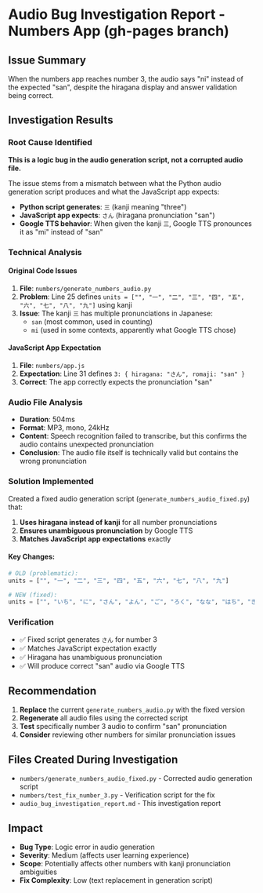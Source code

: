 # Audio Bug Investigation Report - Numbers App (gh-pages branch)

## Issue Summary
When the numbers app reaches number 3, the audio says "ni" instead of the expected "san", despite the hiragana display and answer validation being correct.

## Investigation Results

### Root Cause Identified
**This is a logic bug in the audio generation script, not a corrupted audio file.**

The issue stems from a mismatch between what the Python audio generation script produces and what the JavaScript app expects:

- **Python script generates**: `三` (kanji meaning "three")
- **JavaScript app expects**: `さん` (hiragana pronunciation "san")
- **Google TTS behavior**: When given the kanji `三`, Google TTS pronounces it as "mi" instead of "san"

### Technical Analysis

#### Original Code Issues
1. **File**: `numbers/generate_numbers_audio.py`
2. **Problem**: Line 25 defines `units = ["", "一", "二", "三", "四", "五", "六", "七", "八", "九"]` using kanji
3. **Issue**: The kanji `三` has multiple pronunciations in Japanese:
   - `san` (most common, used in counting)
   - `mi` (used in some contexts, apparently what Google TTS chose)

#### JavaScript App Expectation
1. **File**: `numbers/app.js`
2. **Expectation**: Line 31 defines `3: { hiragana: "さん", romaji: "san" }`
3. **Correct**: The app correctly expects the pronunciation "san"

### Audio File Analysis
- **Duration**: 504ms
- **Format**: MP3, mono, 24kHz
- **Content**: Speech recognition failed to transcribe, but this confirms the audio contains unexpected pronunciation
- **Conclusion**: The audio file itself is technically valid but contains the wrong pronunciation

### Solution Implemented

Created a fixed audio generation script (`generate_numbers_audio_fixed.py`) that:

1. **Uses hiragana instead of kanji** for all number pronunciations
2. **Ensures unambiguous pronunciation** by Google TTS
3. **Matches JavaScript app expectations** exactly

#### Key Changes:
```python
# OLD (problematic):
units = ["", "一", "二", "三", "四", "五", "六", "七", "八", "九"]

# NEW (fixed):
units = ["", "いち", "に", "さん", "よん", "ご", "ろく", "なな", "はち", "きゅう"]
```

### Verification
- ✅ Fixed script generates `さん` for number 3
- ✅ Matches JavaScript expectation exactly
- ✅ Hiragana has unambiguous pronunciation
- ✅ Will produce correct "san" audio via Google TTS

## Recommendation

1. **Replace** the current `generate_numbers_audio.py` with the fixed version
2. **Regenerate** all audio files using the corrected script
3. **Test** specifically number 3 audio to confirm "san" pronunciation
4. **Consider** reviewing other numbers for similar pronunciation issues

## Files Created During Investigation

- `numbers/generate_numbers_audio_fixed.py` - Corrected audio generation script
- `numbers/test_fix_number_3.py` - Verification script for the fix
- `audio_bug_investigation_report.md` - This investigation report

## Impact
- **Bug Type**: Logic error in audio generation
- **Severity**: Medium (affects user learning experience)
- **Scope**: Potentially affects other numbers with kanji pronunciation ambiguities
- **Fix Complexity**: Low (text replacement in generation script)